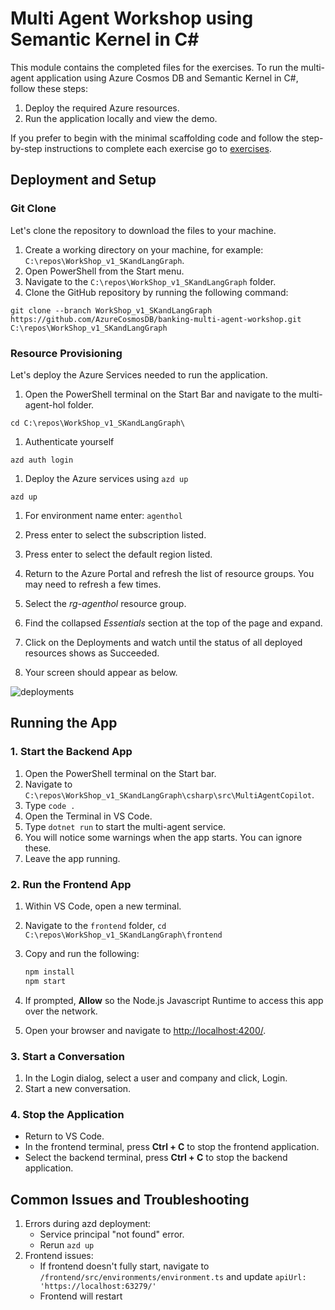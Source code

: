 # Multi Agent Workshop using Semantic Kernel in C#

This module contains the completed files for the exercises. To run the multi-agent application using Azure Cosmos DB and Semantic Kernel in C#, follow these steps:

1. Deploy the required Azure resources.
2. Run the application locally and view the demo.

If you prefer to begin with the minimal scaffolding code and follow the step-by-step instructions to complete each exercise go to [exercises](../../01_exercises/README.md).

## Deployment and Setup

### Git Clone

Let's clone the repository to download the files to your machine.

1. Create a working directory on your machine, for example: `C:\repos\WorkShop_v1_SKandLangGraph`.
2. Open PowerShell from the Start menu.
3. Navigate to the `C:\repos\WorkShop_v1_SKandLangGraph` folder.
4. Clone the GitHub repository by running the following command:

```shell
git clone --branch WorkShop_v1_SKandLangGraph https://github.com/AzureCosmosDB/banking-multi-agent-workshop.git C:\repos\WorkShop_v1_SKandLangGraph
```

### Resource Provisioning

Let's deploy the Azure Services needed to run the application.

1. Open the PowerShell terminal on the Start Bar and navigate to the multi-agent-hol folder.

```shell
cd C:\repos\WorkShop_v1_SKandLangGraph\
```

1. Authenticate  yourself

```shell
azd auth login
```

1. Deploy the Azure services using `azd up`

```shell
azd up
```

1. For environment name enter: `agenthol`
1. Press enter to select the subscription listed.
1. Press enter to select the default region listed.

1. Return to the Azure Portal and refresh the list of resource groups. You may need to refresh a few times.
1. Select the *rg-agenthol* resource group.
1. Find the collapsed *Essentials* section at the top of the page and expand.
1. Click on the Deployments and watch until the status of all deployed resources shows as Succeeded.
1. Your screen should appear as below.

![deployments](./media/deployments.png)

## Running the App

### 1. Start the Backend App

1. Open the PowerShell terminal on the Start bar.
1. Navigate to `C:\repos\WorkShop_v1_SKandLangGraph\csharp\src\MultiAgentCopilot`.
1. Type `code .`
1. Open the Terminal in VS Code.
1. Type `dotnet run` to start the multi-agent service.
1. You will notice some warnings when the app starts. You can ignore these.
1. Leave the app running.

### 2. Run the Frontend App

1. Within VS Code, open a new terminal.
1. Navigate to the `frontend` folder, `cd C:\repos\WorkShop_v1_SKandLangGraph\frontend`
1. Copy and run the following:

   ```sh
   npm install
   npm start
   ```

1. If prompted, **Allow** so the Node.js Javascript Runtime to access this app over the network.
1. Open your browser and navigate to <http://localhost:4200/>.

### 3. Start a Conversation

1. In the Login dialog, select a user and company and click, Login.
1. Start a new conversation.

### 4. Stop the Application

- Return to VS Code.
- In the frontend terminal, press **Ctrl + C** to stop the frontend application.
- Select the backend terminal, press **Ctrl + C** to stop the backend application.

## Common Issues and Troubleshooting

1. Errors during azd deployment:
   - Service principal "not found" error.
   - Rerun `azd up`
1. Frontend issues:
   - If frontend doesn't fully start, navigate to `/frontend/src/environments/environment.ts` and update `apiUrl: 'https://localhost:63279/'`
   - Frontend will restart


